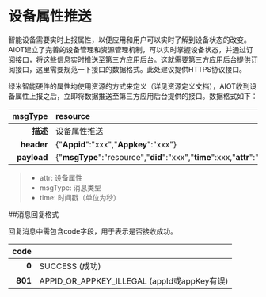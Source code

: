 # 设备属性推送

智能设备需要实时上报属性，以便应用和用户可以实时了解到设备状态的改变。AIOT建立了完善的设备管理和资源管理机制，可以实时掌握设备状态，并通过订阅接口，将这些信息实时推送至第三方应用后台。这就需要第三方应用后台提供订阅接口，这里需要规范一下接口的数据格式。此处建议提供HTTPS协议接口。

绿米智能硬件的属性均使用资源的方式来定义（详见资源定义文档），AIOT收到设备属性上报之后，立即将数据推送至第三方应用后台提供的接口。数据格式如下：

| msgType | resource |
| --: | :-- |
| **描述** | 设备属性推送 |
| **header** | {"**Appid**":"xxx","**Appkey**":"xxx"} |
| **payload** | {"**msgType**":"resource","**did**":"xxx","**time**":xxx,"**attr**":"xxx","**value**":"xxx"} |

> - attr: 设备属性
> - msgType: 消息类型
> - time: 时间戳（单位为秒）

##消息回复格式

回复消息中需包含code字段，用于表示是否接收成功。

| code | |
| --: | :-- |
| **0** | SUCCESS (成功) |
| **801** | APPID_OR_APPKEY_ILLEGAL (appId或appKey有误) |

